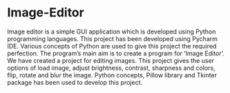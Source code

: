 # Image-Editor
Image editor is a simple GUI application which is developed using Python programming languages. This project has been developed using  Pycharm IDE.
Various concepts of Python are used to give this project the required perfection. 
The program’s main aim is to create a program for ‘Image Editor’.
We have created a project for editing images.
This project gives the user  options of load image, adjust brightness, contrast, sharpness and colors, flip, rotate and blur the image. 
Python concepts, Pillow library and Tkinter package has  been used to develop this project.
